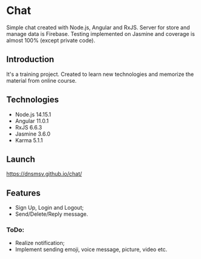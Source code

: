 # Chat

Simple chat created with Node.js, Angular and RxJS. Server for store and manage data is Firebase. Testing implemented on Jasmine and coverage is almost 100% (except private code).

## Introduction

It's a training project. Created to learn new technologies and memorize the material from online course.

## Technologies

- Node.js 14.15.1
- Angular 11.0.1
- RxJS 6.6.3
- Jasmine 3.6.0
- Karma 5.1.1

## Launch

https://dnsmsv.github.io/chat/

## Features

- Sign Up, Login and Logout;
- Send/Delete/Reply message.

### ToDo:

- Realize notification;
- Implement sending emoji, voice message, picture, video etc.
